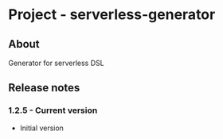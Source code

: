 # Project - serverless-generator

## About

Generator for serverless DSL

## Release notes

### 1.2.5 - Current version

* Initial version
